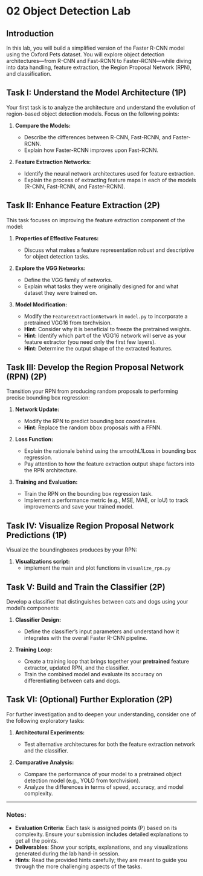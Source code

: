 # 02 Object Detection Lab

## Introduction
In this lab, you will build a simplified version of the Faster R-CNN model using the Oxford Pets dataset. You will explore object detection architectures—from R-CNN and Fast-RCNN to Faster-RCNN—while diving into data handling, feature extraction, the Region Proposal Network (RPN), and classification.


## Task I: Understand the Model Architecture (1P)
Your first task is to analyze the architecture and understand the evolution of region-based object detection models. Focus on the following points:

1. **Compare the Models:**
    - Describe the differences between R-CNN, Fast-RCNN, and Faster-RCNN.
    - Explain how Faster-RCNN improves upon Fast-RCNN.

2. **Feature Extraction Networks:**
    - Identify the neural network architectures used for feature extraction.
    - Explain the process of extracting feature maps in each of the models (R-CNN, Fast-RCNN, and Faster-RCNN).


## Task II: Enhance Feature Extraction (2P)
This task focuses on improving the feature extraction component of the model:

1. **Properties of Effective Features:**
    - Discuss what makes a feature representation robust and descriptive for object detection tasks.

2. **Explore the VGG Networks:**
    - Define the VGG family of networks.
    - Explain what tasks they were originally designed for and what dataset they were trained on.

3. **Model Modification:**
    - Modify the `FeatureExtractionNetwork` in `model.py` to incorporate a pretrained VGG16 from torchvision.
    - **Hint:** Consider why it is beneficial to freeze the pretrained weights.
    - **Hint:** Identify which part of the VGG16 network will serve as your feature extractor (you need only the first few layers).
    - **Hint:** Determine the output shape of the extracted features.


## Task III: Develop the Region Proposal Network (RPN) (2P)
Transition your RPN from producing random proposals to performing precise bounding box regression:

1. **Network Update:**
    - Modify the RPN to predict bounding box coordinates.
    - **Hint:** Replace the random bbox proposals with a FFNN.

2. **Loss Function:**
    - Explain the rationale behind using the smoothL1Loss in bounding box regression.
    - Pay attention to how the feature extraction output shape factors into the RPN architecture.

3. **Training and Evaluation:**
    - Train the RPN on the bounding box regression task.
    - Implement a performance metric (e.g., MSE, MAE, or IoU) to track improvements and save your trained model.

## Task IV: Visualize Region Proposal Network Predictions (1P)
Visualize the boundingboxes produces by your RPN:

1. **Visualizations script:**
    - implement the main and plot functions in `visualize_rpn.py`


## Task V: Build and Train the Classifier (2P)
Develop a classifier that distinguishes between cats and dogs using your model’s components:

1. **Classifier Design:**
    - Define the classifier’s input parameters and understand how it integrates with the overall Faster R-CNN pipeline.

2. **Training Loop:**
    - Create a training loop that brings together your **pretrained** feature extractor, updated RPN, and the classifier.
    - Train the combined model and evaluate its accuracy on differentiating between cats and dogs.


## Task VI: (Optional) Further Exploration (2P)
For further investigation and to deepen your understanding, consider one of the following exploratory tasks:

1. **Architectural Experiments:**
    - Test alternative architectures for both the feature extraction network and the classifier.

2. **Comparative Analysis:**
    - Compare the performance of your model to a pretrained object detection model (e.g., YOLO from torchvision).
    - Analyze the differences in terms of speed, accuracy, and model complexity.

---

### Notes:
- **Evaluation Criteria**: Each task is assigned points (P) based on its complexity. Ensure your submission includes detailed explanations to get all the points.
- **Deliverables**: Show your scripts, explanations, and any visualizations generated during the lab hand-in session.
- **Hints**: Read the provided hints carefully; they are meant to guide you through the more challenging aspects of the tasks.

